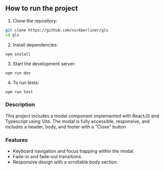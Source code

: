 ## How to run the project

1. Clone the repository:
```bash
git clone https://github.com/nickberliner/gls
cd gls
```

2. Install dependencies:
```
npm install
```

3. Start the development server:
```
npm run dev
```

4. To run tests:
```
npm run test
```

### Description

This project includes a modal component implemented with ReactJS and Typescript using Vite. The modal is fully accessible, responsive, and includes a header, body, and footer with a "Close" button

### Features

- Keyboard navigation and focus trapping within the modal.
- Fade-in and fade-out transitions.
- Responsive design with a scrollable body section.
